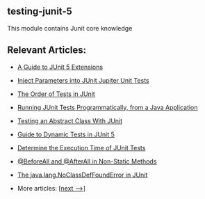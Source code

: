 ## testing-junit-5

This module contains Junit core knowledge

## Relevant Articles:

- [A Guide to JUnit 5 Extensions](docs/Junit5_Extension.md)
- [Inject Parameters into JUnit Jupiter Unit Tests](docs/Junit5_Inject_Parameters.md)
- [The Order of Tests in JUnit](docs/Junit5_Test_Order.md)
- [Running JUnit Tests Programmatically, from a Java Application](docs/Junit5_RunFrom_Java.md)
- [Testing an Abstract Class With JUnit](docs/Junit5_Test_AbstractClass.md)
- [Guide to Dynamic Tests in JUnit 5](docs/Junit5_DynamicTest.md)
- [Determine the Execution Time of JUnit Tests](docs/Junit5_Test_ExecutionTime.md)
- [@BeforeAll and @AfterAll in Non-Static Methods](docs/Junit5_@BeforeAll_@AfterAll_NonStatic.md)
- [The java.lang.NoClassDefFoundError in JUnit](docs/Junit5_NoClassDefFoundError.md)

- More articles: [[next -->]](../junit5-basics/README.md)
